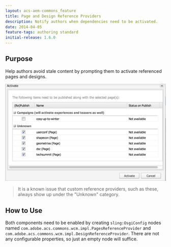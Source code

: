 ```yaml
---
layout: acs-aem-commons_feature
title: Page and Design Reference Providers
description: Notify authors when dependencies need to be activated.
date: 2014-04-05
feature-tags: authoring standard
initial-release: 1.6.0
---
```


## Purpose

Help authors avoid stale content by prompting them to activate referenced pages and designs.

![image](images/example.png)

> It is a known issue that custom reference providers, such as these, always show up under the "Unknown" category.

## How to Use

Both components need to be enabled by creating `sling:OsgiConfig` nodes named `com.adobe.acs.commons.wcm.impl.PagesReferenceProvider` and `com.adobe.acs.commons.wcm.impl.DesignReferenceProvider`. There are not any configurable properties, so just an empty node will suffice.
